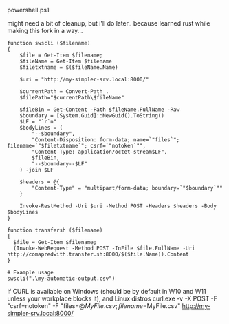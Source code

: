 powershell.ps1  

might need a bit of cleanup, but i'll do later.. because learned rust while making this fork in a way...  
```
function swscli ($filename)
{
	$file = Get-Item $filename;
    $fileName = Get-Item $filename
	$filetxtname = $($fileName.Name)
	
    $uri = "http://my-simpler-srv.local:8000/"
    
    $currentPath = Convert-Path .
    $filePath="$currentPath\$fileName"
    
    $fileBin = Get-Content -Path $fileName.FullName -Raw
    $boundary = [System.Guid]::NewGuid().ToString()
    $LF = "`r`n"
    $bodyLines = (
        "--$boundary",
        "Content-Disposition: form-data; name=`"files`"; filename=`"$filetxtname`"; csrf=`"notoken`"",
        "Content-Type: application/octet-stream$LF",
        $fileBin,
        "--$boundary--$LF"
    ) -join $LF
    
    $headers = @{
        "Content-Type" = "multipart/form-data; boundary=`"$boundary`""
    }
    
    Invoke-RestMethod -Uri $uri -Method POST -Headers $headers -Body $bodyLines
}

function transfersh ($filename)
{
  $file = Get-Item $filename;
  (Invoke-WebRequest -Method POST -InFile $file.FullName -Uri http://comapredwith.transfer.sh:8000/$($file.Name)).Content
}

# Example usage
swscli(".\my-automatic-output.csv")
```

If CURL is available on Windows (should be by default in W10 and W11 unless your workplace blocks it), and Linux distros
curl.exe -v -X POST -F "csrf=notoken" -F "files=@$MyFile.csv;filename=$MyFile.csv" http://my-simpler-srv.local:8000/